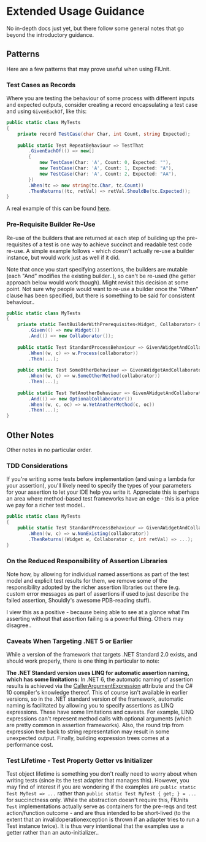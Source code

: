 # Extended Usage Guidance

No in-depth docs just yet, but there follow some general notes that go beyond the introductory guidance.

## Patterns

Here are a few patterns that may prove useful when using FlUnit.

### Test Cases as Records

Where you are testing the behaviour of some process with different inputs and expected outputs, consider creating a record encapsulating a test case and using `GivenEachOf`, like this:

```csharp
public static class MyTests
{
    private record TestCase(char Char, int Count, string Expected);
    
    public static Test RepeatBehaviour => TestThat
        .GivenEachOf(() => new[]
        {
            new TestCase(Char: 'A', Count: 0, Expected: ""),
            new TestCase(Char: 'A', Count: 1, Expected: "A"),
            new TestCase(Char: 'A', Count: 2, Expected: "AA"),
        })
        .When(tc => new string(tc.Char, tc.Count))
        .ThenReturns((tc, retVal) => retVal.ShouldBe(tc.Expected));
}
```

A real example of this can be found [here](https://github.com/sdcondon/SCGraphTheory.Search/blob/master/src/Search.Tests/Classic/AStarSearchTests.cs).

### Pre-Requisite Builder Re-Use

Re-use of the builders that are returned at each step of building up the pre-requisites of a test is one way to achieve succinct and readable test code re-use.
A simple example follows - which doesn't actually re-use a builder instance, but would work just as well if it did.

Note that once you start specifying assertions, the builders are mutable (each "And" modifies the existing builder..), so can't be re-used (the getter approach below would work though). Might revisit this decision at some point. Not sure why people would want to re-use a builder once the "When" clause has been specified, but there is something to be said for consistent behaviour..

```csharp
public static class MyTests
{
    private static TestBuilderWithPrerequisites<Widget, Collaborator> GivenAWidgetAndCollaborator => TestThat
        .Given(() => new Widget())
        .And(() => new Collaborator());
    
    public static Test StandardProcessBehaviour => GivenAWidgetAndCollaborator
        .When((w, c) => w.Process(collaborator))
        .Then(...);
    
    public static Test SomeOtherBehaviour => GivenAWidgetAndCollaborator
        .When((w, c) => w.SomeOtherMethod(collaborator))
        .Then(...);
    
    public static Test YetAnotherBehaviour => GivenAWidgetAndCollaborator
        .And(() => new OptionalCollaborator())
        .When((w, c, oc) => w.YetAnotherMethod(c, oc))
        .Then(...);
}
```

## Other Notes

Other notes in no particular order.

### TDD Considerations

If you're writing some tests before implementation (and using a lambda for your assertion), you'll likely need to specify the types of your parameters for your assertion to let your IDE help you write it. Appreciate this is perhaps an area where method-based test frameworks have an edge - this is a price we pay for a richer test model..

```csharp
public static class MyTests
{   
    public static Test StandardProcessBehaviour => GivenAWidgetAndCollaborator
        .When((w, c) => w.NonExisting(collaborator))
        .ThenReturns((Widget w, Collaborator c, int retVal) => ...);
}
```

### On the Reduced Responsibility of Assertion Libraries

Note how, by allowing for individual named assertions as part of the test model and explicit test results for them, we remove some of the responsibility adopted by the richer assertion libraries out there (e.g. custom error messages as part of assertions if used to just describe the failed assertion, Shouldly's awesome PDB-reading stuff).

I view this as a positive - because being able to see at a glance what I'm asserting without that assertion failing is a powerful thing. Others may disagree..

### Caveats When Targeting .NET 5 or Earlier

While a version of the framework that targets .NET Standard 2.0 exists, and should work properly, there is one thing in particular to note:

**The .NET Standard version uses LINQ for automatic assertion naming, which has some limitations:** In .NET 6, the automatic naming of assertion results is achieved via the [CallerArgumentExpression](https://docs.microsoft.com/en-us/dotnet/csharp/whats-new/csharp-10#callerargumentexpression-attribute-diagnostics) attribute and the C# 10 compiler's knowledge thereof.
This of course isn't available in earlier versions, so in the .NET standard version of the framework, automatic naming is facilitated by allowing you to specify assertions as LINQ expressions. These have some limitations and caveats.
For example, LINQ expressions can't represent method calls with optional arguments (which are pretty common in assertion frameworks). 
Also, the round trip from expression tree back to string representation may result in some unexpected output. 
Finally, building expression trees comes at a performance cost.

### Test Lifetime - Test Property Getter vs Initializer

Test object lifetime is something you don't really need to worry about when writing tests (since its the test adapter that manages this).
However, you may find of interest if you are wondering if the examples are `public static Test MyTest => ...` rather than `public static Test MyTest { get; } = ...` for succinctness only.
While the abstraction doesn't require this, FlUnits `Test` implementations actually serve as containers for the pre-reqs and test action/function outcome - and are thus intended to be short-lived (to the extent that an invalidoperationexception is thrown if an adapter tries to run a Test instance twice).
It is thus very intentional that the examples use a getter rather than an auto-initializer..
